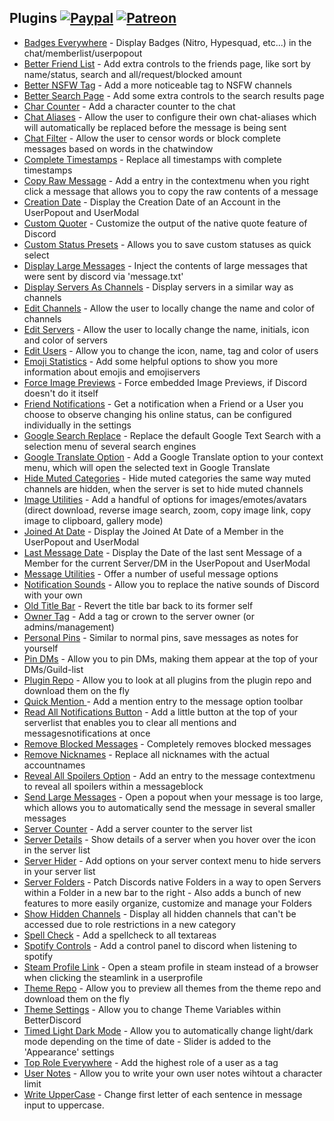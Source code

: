 ## Plugins [![Paypal][paypal-badge]][paypal-link] [![Patreon][patreon-badge]][patreon-link]

[paypal-badge]: https://img.shields.io/badge/Paypal-Donate!-%23003087.svg?logo=paypal&style=flat
[paypal-link]: https://paypal.me/MircoWittrien

[patreon-badge]: https://img.shields.io/badge/Patreon-Support!-%23F96854.svg?logo=patreon&style=flat
[patreon-link]: https://patreon.com/MircoWittrien

 - [Badges Everywhere](https://github.com/mwittrien/BetterDiscordAddons/tree/master/Plugins/BadgesEverywhere) - Display Badges (Nitro, Hypesquad, etc...) in the chat/memberlist/userpopout
 - [Better Friend List](https://github.com/mwittrien/BetterDiscordAddons/tree/master/Plugins/BetterFriendList) - Add extra controls to the friends page, like sort by name/status, search and all/request/blocked amount
 - [Better NSFW Tag](https://github.com/mwittrien/BetterDiscordAddons/tree/master/Plugins/BetterNsfwTag) - Add a more noticeable tag to NSFW channels
 - [Better Search Page](https://github.com/mwittrien/BetterDiscordAddons/tree/master/Plugins/BetterSearchPage) - Add some extra controls to the search results page
 - [Char Counter](https://github.com/mwittrien/BetterDiscordAddons/tree/master/Plugins/CharCounter) - Add a character counter to the chat
 - [Chat Aliases](https://github.com/mwittrien/BetterDiscordAddons/tree/master/Plugins/ChatAliases) - Allow the user to configure their own chat-aliases which will automatically be replaced before the message is being sent
 - [Chat Filter](https://github.com/mwittrien/BetterDiscordAddons/tree/master/Plugins/ChatFilter) - Allow the user to censor words or block complete messages based on words in the chatwindow
 - [Complete Timestamps](https://github.com/mwittrien/BetterDiscordAddons/tree/master/Plugins/CompleteTimestamps) - Replace all timestamps with complete timestamps
 - [Copy Raw Message](https://github.com/mwittrien/BetterDiscordAddons/tree/master/Plugins/CopyRawMessage) - Add a entry in the contextmenu when you right click a message that allows you to copy the raw contents of a message
 - [Creation Date](https://github.com/mwittrien/BetterDiscordAddons/tree/master/Plugins/CreationDate) - Display the Creation Date of an Account in the UserPopout and UserModal
 - [Custom Quoter](https://github.com/mwittrien/BetterDiscordAddons/tree/master/Plugins/CustomQuoter) - Customize the output of the native quote feature of Discord
 - [Custom Status Presets](https://github.com/mwittrien/BetterDiscordAddons/tree/master/Plugins/CustomStatusPresets) - Allows you to save custom statuses as quick select
 - [Display Large Messages](https://github.com/mwittrien/BetterDiscordAddons/tree/master/Plugins/DisplayLargeMessages) - Inject the contents of large messages that were sent by discord via 'message.txt'
 - [Display Servers As Channels](https://github.com/mwittrien/BetterDiscordAddons/tree/master/Plugins/DisplayServersAsChannels) - Display servers in a similar way as channels
 - [Edit Channels](https://github.com/mwittrien/BetterDiscordAddons/tree/master/Plugins/EditChannels) - Allow the user to locally change the name and color of channels
 - [Edit Servers](https://github.com/mwittrien/BetterDiscordAddons/tree/master/Plugins/EditServers) - Allow the user to locally change the name, initials, icon and color of servers
 - [Edit Users](https://github.com/mwittrien/BetterDiscordAddons/tree/master/Plugins/EditUsers) - Allow you to change the icon, name, tag and color of users
 - [Emoji Statistics](https://github.com/mwittrien/BetterDiscordAddons/tree/master/Plugins/EmojiStatistics) - Add some helpful options to show you more information about emojis and emojiservers
 - [Force Image Previews](https://github.com/mwittrien/BetterDiscordAddons/tree/master/Plugins/ForceImagePreviews) - Force embedded Image Previews, if Discord doesn't do it itself
 - [Friend Notifications](https://github.com/mwittrien/BetterDiscordAddons/tree/master/Plugins/FriendNotifications) - Get a notification when a Friend or a User you choose to observe changing his online status, can be configured individually in the settings
 - [Google Search Replace](https://github.com/mwittrien/BetterDiscordAddons/tree/master/Plugins/GoogleSearchReplace) - Replace the default Google Text Search with a selection menu of several search engines
 - [Google Translate Option](https://github.com/mwittrien/BetterDiscordAddons/tree/master/Plugins/GoogleTranslateOption) - Add a Google Translate option to your context menu, which will open the selected text in Google Translate
 - [Hide Muted Categories](https://github.com/mwittrien/BetterDiscordAddons/tree/master/Plugins/HideMutedCategories) - Hide muted categories the same way muted channels are hidden, when the server is set to hide muted channels
 - [Image Utilities](https://github.com/mwittrien/BetterDiscordAddons/tree/master/Plugins/ImageUtilities) - Add a handful of options for images/emotes/avatars (direct download, reverse image search, zoom, copy image link, copy image to clipboard, gallery mode)
 - [Joined At Date](https://github.com/mwittrien/BetterDiscordAddons/tree/master/Plugins/JoinedAtDate) - Display the Joined At Date of a Member in the UserPopout and UserModal
 - [Last Message Date](https://github.com/mwittrien/BetterDiscordAddons/tree/master/Plugins/LastMessageDate) - Display the Date of the last sent Message of a Member for the current Server/DM in the UserPopout and UserModal
 - [Message Utilities](https://github.com/mwittrien/BetterDiscordAddons/tree/master/Plugins/MessageUtilities) - Offer a number of useful message options
 - [Notification Sounds](https://github.com/mwittrien/BetterDiscordAddons/tree/master/Plugins/NotificationSounds) - Allow you to replace the native sounds of Discord with your own
 - [Old Title Bar](https://github.com/mwittrien/BetterDiscordAddons/tree/master/Plugins/OldTitleBar) - Revert the title bar back to its former self
 - [Owner Tag](https://github.com/mwittrien/BetterDiscordAddons/tree/master/Plugins/OwnerTag) - Add a tag or crown to the server owner (or admins/management)
 - [Personal Pins](https://github.com/mwittrien/BetterDiscordAddons/tree/master/Plugins/PersonalPins) - Similar to normal pins, save messages as notes for yourself
 - [Pin DMs](https://github.com/mwittrien/BetterDiscordAddons/tree/master/Plugins/PinDMs) - Allow you to pin DMs, making them appear at the top of your DMs/Guild-list
 - [Plugin Repo](https://github.com/mwittrien/BetterDiscordAddons/tree/master/Plugins/PluginRepo) - Allow you to look at all plugins from the plugin repo and download them on the fly
 - [Quick Mention ](https://github.com/mwittrien/BetterDiscordAddons/tree/master/Plugins/QuickMention) - Add a mention entry to the message option toolbar
 - [Read All Notifications Button](https://github.com/mwittrien/BetterDiscordAddons/tree/master/Plugins/ReadAllNotificationsButton) - Add a little button at the top of your serverlist that enables you to clear all mentions and messagesnotifications at once
 - [Remove Blocked Messages](https://github.com/mwittrien/BetterDiscordAddons/tree/master/Plugins/RemoveBlockedMessages) - Completely removes blocked messages
 - [Remove Nicknames](https://github.com/mwittrien/BetterDiscordAddons/tree/master/Plugins/RemoveNicknames) - Replace all nicknames with the actual accountnames
 - [Reveal All Spoilers Option](https://github.com/mwittrien/BetterDiscordAddons/tree/master/Plugins/RevealAllSpoilersOption) - Add an entry to the message contextmenu to reveal all spoilers within a messageblock
 - [Send Large Messages](https://github.com/mwittrien/BetterDiscordAddons/tree/master/Plugins/SendLargeMessages) - Open a popout when your message is too large, which allows you to automatically send the message in several smaller messages
 - [Server Counter](https://github.com/mwittrien/BetterDiscordAddons/tree/master/Plugins/ServerCounter) - Add a server counter to the server list
 - [Server Details](https://github.com/mwittrien/BetterDiscordAddons/tree/master/Plugins/ServerDetails) - Show details of a server when you hover over the icon in the server list
 - [Server Hider](https://github.com/mwittrien/BetterDiscordAddons/tree/master/Plugins/ServerHider) - Add options on your server context menu to hide servers in your server list
 - [Server Folders](https://github.com/mwittrien/BetterDiscordAddons/tree/master/Plugins/ServerFolders) - Patch Discords native Folders in a way to open Servers within a Folder in a new bar to the right - Also adds a bunch of new features to more easily organize, customize and manage your Folders
 - [Show Hidden Channels](https://github.com/mwittrien/BetterDiscordAddons/tree/master/Plugins/ShowHiddenChannels) - Display all hidden channels that can't be accessed due to role restrictions in a new category
 - [Spell Check](https://github.com/mwittrien/BetterDiscordAddons/tree/master/Plugins/SpellCheck) - Add a spellcheck to all textareas
 - [Spotify Controls](https://github.com/mwittrien/BetterDiscordAddons/tree/master/Plugins/SpotifyControls) - Add a control panel to discord when listening to spotify
 - [Steam Profile Link](https://github.com/mwittrien/BetterDiscordAddons/tree/master/Plugins/SteamProfileLink) - Open a steam profile in steam instead of a browser when clicking the steamlink in a userprofile
 - [Theme Repo](https://github.com/mwittrien/BetterDiscordAddons/tree/master/Plugins/ThemeRepo) - Allow you to preview all themes from the theme repo and download them on the fly
 - [Theme Settings](https://github.com/mwittrien/BetterDiscordAddons/tree/master/Plugins/ThemeSettings) - Allow you to change Theme Variables within BetterDiscord
 - [Timed Light Dark Mode](https://github.com/mwittrien/BetterDiscordAddons/tree/master/Plugins/TimedLightDarkMode) - Allow you to automatically change light/dark mode depending on the time of date - Slider is added to the 'Appearance' settings
 - [Top Role Everywhere](https://github.com/mwittrien/BetterDiscordAddons/tree/master/Plugins/TopRoleEverywhere) - Add the highest role of a user as a tag
 - [User Notes](https://github.com/mwittrien/BetterDiscordAddons/tree/master/Plugins/UserNotes) - Allow you to write your own user notes wihtout a character limit
 - [Write UpperCase](https://github.com/mwittrien/BetterDiscordAddons/tree/master/Plugins/WriteUpperCase) - Change first letter of each sentence in message input to uppercase.